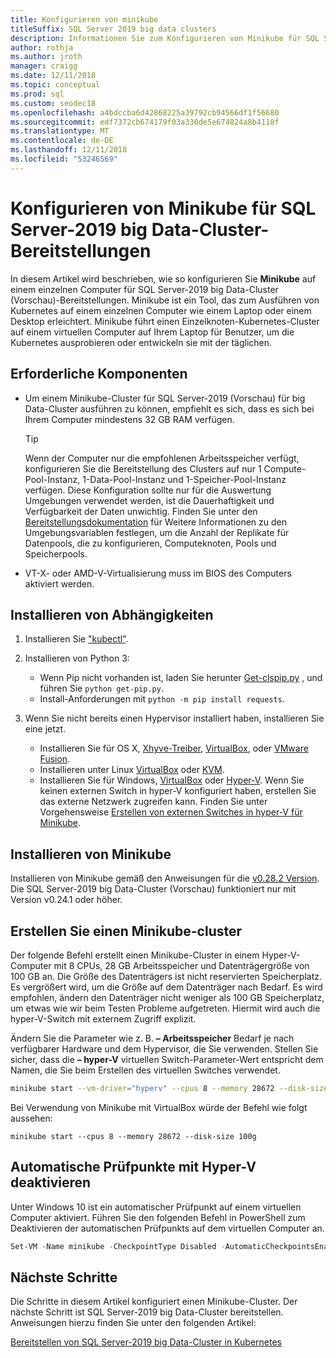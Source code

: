 ```yaml
---
title: Konfigurieren von minikube
titleSuffix: SQL Server 2019 big data clusters
description: Informationen Sie zum Konfigurieren von Minikube für SQL Server-2019 big Data-Cluster (Vorschau)-Bereitstellungen auf einem einzelnen Computer.
author: rothja
ms.author: jroth
manager: craigg
ms.date: 12/11/2018
ms.topic: conceptual
ms.prod: sql
ms.custom: seodec18
ms.openlocfilehash: a4bdccba6d42868225a39792cb94566df1f56680
ms.sourcegitcommit: edf7372cb674179f03a330de5e674824a8b4118f
ms.translationtype: MT
ms.contentlocale: de-DE
ms.lasthandoff: 12/11/2018
ms.locfileid: "53246569"
---
```

# <a name="configure-minikube-for-sql-server-2019-big-data-cluster-deployments"></a>Konfigurieren von Minikube für SQL Server-2019 big Data-Cluster-Bereitstellungen

In diesem Artikel wird beschrieben, wie so konfigurieren Sie **Minikube** auf einem einzelnen Computer für SQL Server-2019 big Data-Cluster (Vorschau)-Bereitstellungen. Minikube ist ein Tool, das zum Ausführen von Kubernetes auf einem einzelnen Computer wie einem Laptop oder einem Desktop erleichtert. Minikube führt einen Einzelknoten-Kubernetes-Cluster auf einem virtuellen Computer auf Ihrem Laptop für Benutzer, um die Kubernetes ausprobieren oder entwickeln sie mit der täglichen. 

## <a name="prerequisites"></a>Erforderliche Komponenten

- Um einem Minikube-Cluster für SQL Server-2019 (Vorschau) für big Data-Cluster ausführen zu können, empfiehlt es sich, dass es sich bei Ihrem Computer mindestens 32 GB RAM verfügen.

   > [!TIP] 
   > Wenn der Computer nur die empfohlenen Arbeitsspeicher verfügt, konfigurieren Sie die Bereitstellung des Clusters auf nur 1 Compute-Pool-Instanz, 1-Data-Pool-Instanz und 1-Speicher-Pool-Instanz verfügen. Diese Konfiguration sollte nur für die Auswertung Umgebungen verwendet werden, ist die Dauerhaftigkeit und Verfügbarkeit der Daten unwichtig. Finden Sie unter den [Bereitstellungsdokumentation](deployment-guidance.md#define-environment-variables) für Weitere Informationen zu den Umgebungsvariablen festlegen, um die Anzahl der Replikate für Datenpools, die zu konfigurieren, Computeknoten, Pools und Speicherpools.

- VT-X- oder AMD-V-Virtualisierung muss im BIOS des Computers aktiviert werden.

## <a name="install-dependencies"></a>Installieren von Abhängigkeiten

1. Installieren Sie ["kubectl"](https://kubernetes.io/docs/tasks/tools/install-kubectl/).

1. Installieren von Python 3:
   - Wenn Pip nicht vorhanden ist, laden Sie herunter [Get-clspip.py](https://bootstrap.pypa.io/get-pip.py) , und führen Sie `python get-pip.py`.
   - Install-Anforderungen mit `python -m pip install requests`.

1. Wenn Sie nicht bereits einen Hypervisor installiert haben, installieren Sie eine jetzt.
   - Installieren Sie für OS X, [Xhyve-Treiber](https://git.k8s.io/minikube/docs/drivers.md), [VirtualBox](https://www.virtualbox.org/wiki/Downloads), oder [VMware Fusion](https://www.vmware.com/products/fusion).
   - Installieren unter Linux [VirtualBox](https://www.virtualbox.org/wiki/Downloads) oder [KVM](https://www.linux-kvm.org/).
   - Installieren Sie für Windows, [VirtualBox](https://www.virtualbox.org/wiki/Downloads) oder [Hyper-V](https://msdn.microsoft.com/virtualization/hyperv_on_windows/quick_start/walkthrough_install). Wenn Sie keinen externen Switch in hyper-V konfiguriert haben, erstellen Sie das externe Netzwerk zugreifen kann.  Finden Sie unter Vorgehensweise [Erstellen von externen Switches in hyper-V für Minikube](https://blogs.msdn.microsoft.com/wasimbloch/2017/01/23/setting-up-kubernetes-on-windows10-laptop-with-minikube/).

## <a name="install-minikube"></a>Installieren von Minikube

Installieren von Minikube gemäß den Anweisungen für die [v0.28.2 Version](https://github.com/kubernetes/minikube/releases/tag/v0.28.2). Die SQL Server-2019 big Data-Cluster (Vorschau) funktioniert nur mit Version v0.24.1 oder höher.

## <a name="create-a-minikube-cluster"></a>Erstellen Sie einen Minikube-cluster

Der folgende Befehl erstellt einen Minikube-Cluster in einem Hyper-V-Computer mit 8 CPUs, 28 GB Arbeitsspeicher und Datenträgergröße von 100 GB an. Die Größe des Datenträgers ist nicht reservierten Speicherplatz.  Es vergrößert wird, um die Größe auf dem Datenträger nach Bedarf.  Es wird empfohlen, ändern den Datenträger nicht weniger als 100 GB Speicherplatz, um etwas wie wir beim Testen Probleme aufgetreten. Hiermit wird auch die hyper-V-Switch mit externem Zugriff explizit.

Ändern Sie die Parameter wie z. B. **– Arbeitsspeicher** Bedarf je nach verfügbarer Hardware und dem Hypervisor, die Sie verwenden.  Stellen Sie sicher, dass die **– hyper-V** virtuellen Switch-Parameter-Wert entspricht dem Namen, die Sie beim Erstellen des virtuellen Switches verwendet.

```bash
minikube start --vm-driver="hyperv" --cpus 8 --memory 28672 --disk-size 100g --hyperv-virtual-switch "External"
```

Bei Verwendung von Minikube mit VirtualBox würde der Befehl wie folgt aussehen:

```base
minikube start --cpus 8 --memory 28672 --disk-size 100g
```

## <a name="disable-automatic-checkpoint-with-hyper-v"></a>Automatische Prüfpunkte mit Hyper-V deaktivieren

Unter Windows 10 ist ein automatischer Prüfpunkt auf einem virtuellen Computer aktiviert. Führen Sie den folgenden Befehl in PowerShell zum Deaktivieren der automatischen Prüfpunkts auf dem virtuellen Computer an.

```PowerShell
Set-VM -Name minikube -CheckpointType Disabled -AutomaticCheckpointsEnabled $false
```

## <a name="next-steps"></a>Nächste Schritte

Die Schritte in diesem Artikel konfiguriert einen Minikube-Cluster. Der nächste Schritt ist SQL Server-2019 big Data-Cluster bereitstellen. Anweisungen hierzu finden Sie unter den folgenden Artikel:

[Bereitstellen von SQL Server-2019 big Data-Cluster in Kubernetes](deployment-guidance.md#deploy)
